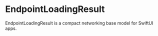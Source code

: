 # EndpointLoadingResult

EndpointLoadingResult is a compact networking base model for SwiftUI apps.

